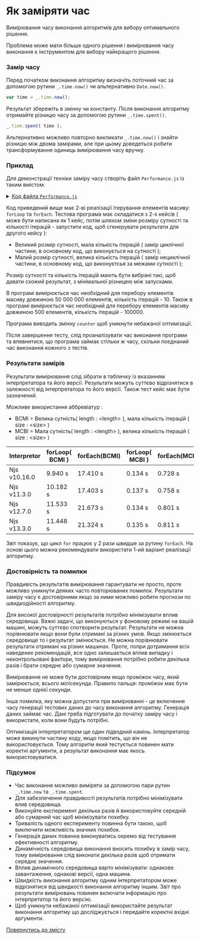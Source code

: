 # Як заміряти час

Вимірювання часу виконання алгоритмів для вибору оптимального рішення.

Проблема може мати більше одного рішення і вимірювання часу виконання є інструментом для вибору найкращого рішення.

### Замір часу

Перед початком виконання алгоритму визначіть поточний час за допомогою рутини `_.time.now()` чи альтернативно `Date.now()`.

``` js
var time = _.time.now();
```

Результат збережіть в змінну чи константу. Після виконання алгоритму отримайте різницю часу за допомогою рутини `_.time.spent()`.

```js
_.time.spent( time );
```

Альтернативно можливо повторно викликати `_.time.now()` і знайти різницю між двома замірами, але при цьому доведеться робити трансформування одиниць вимірювання часу вручну.

### Приклад

Для демонстрації техніки заміру часу створіть файл `Performance.js` із таким вмістом.

<details>
<summary><u>Код файла <code>Performance.js</code></u></summary>

``` js
let _ = require( 'wTools' );
let times = 10;
let size = 50000000;
let array = new U8x( size );

var counter = 0;
var time = _.time.now();
for( let i = times ; i > 0; i-- )
var result = forLoop( array, () => counter += 1 );
console.log( `For loop took ${_.time.spent( time )} on Njs ${process.version}` );
console.info( `Output ${counter} to avoid unwanted optimization` );

var counter = 0;
var time = _.time.now();
for( let i = times ; i > 0; i-- )
var result = forEach( array, () => counter += 1 );
console.log( `For each took ${_.time.spent( time )} on Njs ${process.version}` );
console.info( `Output ${counter} to avoid unwanted optimization` );

function forLoop( src, onEach )
{
  for( let k = 0 ; k < src.length ; k++ )
  onEach( src[ k ], k, src );
  return src
}

function forEach( src, onEach )
{
  src.forEach( ( e, k, src ) => onEach( e, k, src ) );
  return src;
}
```

</details>

Код приведений вище має 2-ві реалізації ітерування елементів масиву: `forLoop` та `forEach`.
Тестова програма має складатися з 2-х кейсів ( може бути написана як 1 кейс, потім шляхом зміни розміру сутності та кількості ітерацій - запустити код, щоб сгенерувати результати для другого кейсу ):
- Великий розмір сутності, мала кількість ітерацій ( замір циклічної частини, в основному код, що виконується на сутності );
- Малий розмір сутності, велика кількість ітерацій ( замір нециклічної частини, в основному код, що виконуєтсья за межами сутності );

Розмір сутності та кількість ітерацій мають бути вибрані такі, щоб давати схожий результат, з мінімальної різницею між запусками.

В програмі вимірюється час необхідний для перебору елементів масиву довжиною 50 000 000 елементів, кількість ітерацій - 10. 
Також в програмі вимірюється час необхідний для перебору елементів масиву довжиною 500 елементів, кількість ітерацій - 100000.

Програма виводить змінну `counter` щоб уникнути небажаної оптимізації.

Після завершення тесту, слід проаналізувати час виконання програми та впевнитися, що програма займає стільки ж часу, скільки поєднаний час виконання кожного з тестів.
### Результати замірів

Результати вимірювання слід зібрати в табличку із вказанням інтерпретатора та його версії. Результати можуть суттєво відрізнятися в залежності від інтерпретатора то його версії. Також тест кейс має бути зазначений.

Можливе використання аббревіатур :

- ВСМІ = Велика сутність( length : \<length> ), мала кількість ітерацій ( size : \<size> )
- МСВІ = Мала сутність( length : \<length> ), велика кількість ітерацій ( size : \<size> )

| Interpretor  | forLoop( ВСМІ ) | forEach(ВСМІ) | forLoop( МСВІ ) | forEach(МСВІ) |
| ------------ | --------------- | ------------- | --------------- | ------------- |
| Njs v10.16.0 | 9.940 s         | 17.410 s      | 0.134 s         | 0.728 s       |
| Njs v11.3.0  | 10.182 s        | 17.403 s      | 0.137 s         | 0.758 s       |
| Njs v12.7.0  | 11.533 s        | 21.673 s      | 0.134 s         | 0.801 s       |
| Njs v13.3.0  | 11.448 s        | 21.324 s      | 0.135 s         | 0.811 s       |

Звіт показує, що цикл `for` працює у 2 рази швидше за рутину `forEach`. На основі цього можна рекомендувати використати 1-ий варіант реалізації алгоритму.

### Достовірність та помилки

Правдивість результатів вимірювання гарантувати не просто, проте можливо уникнути деяких часто повторюваних помилок. Результати заміру часу є достовірними якщо за ними можливо робити прогнози по швидкодійності алгоритму.

Для високої достовірності результатів потрібно мінімізувати вплив середовища. Важкі задачі, що виконуються у фоновому режимі на вашій машині, можуть суттєво спотворити результат. Результати не можна порівнювати якщо вони були отримані за різних умов. Якщо змінюється середовище то і результат змінюється. Не можна порівнювати результати отримані на різних машинах. Проте, попри дотримання всіх наведених рекомендацій, все одно залишається вплив випадку і неконтрольовані фактори, тому вимірювання потрібно робити декілька разів і брати середнє або сумарне значення.

Вимірювання не може бути достовірним якщо проміжок часу, який замірюється, всього мілісекунда. Правило пальця: проміжок має бути не менше однієї секунди.

Інша помилка, яку можна допустити при вимірюванні - це включення часу генерації тестових даних до часу виконання алгоритму. Генерація даних займає час. Дані треба підготувати до початку заміру часу і використати, коли вони будуть потрібні.

Оптимізація інтерпретатором ще один підводний камінь. Інтерпретатор може викинути частину коду, якщо помітить, що він не використовується. Тому алгоритм який тестується повинен мати коректні аргументи, а результат виконання має якось використовуватися.

### Підсумок

- Час виконання можливо виміряти за допомогою пари рутин `_.time.now` та `_.time.spent`.
- Для забезпечення правдивості результатів потрібно мінімізувати влив середовища.
- Виконуйте експеримент декілька разів й використовуйте середній або сумарний час щоб мінімізувати похибку.
- Тривалість одного експерименту повинна бути такою, щоб виключити можливість значних похибок.
- Генерація даних повинна виконуватись окремо від тестування ефективності алгоритму.
- Динамічність середовища виконання вносить похибку в замір часу, тому вимірювання слід виконати декілька разів щоб отримати середнє значення.
- Вплив динамічного середовища варто мінімізувати: однакове завантаження, однакові версії, одна машина.
- Швидкість виконання алгоритму одним інтерпретатором може відрізнятися від швидкості виконання алгоритму іншим. Звіт про результати вимірювань повинен включати інформацію про інтерпретатор та його версію.
- Щоб уникнути небажаної оптимізації використайте результат виконання алгоритму що досліджується і передайте коректні вхідні аргументи.

[Повернутись до змісту](../README.md#Туторіали)

